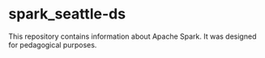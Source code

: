 # spark_seattle-ds

This repository contains information about Apache Spark. It was designed for pedagogical purposes.
